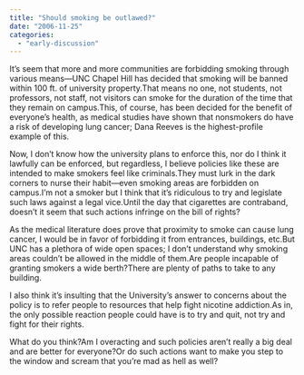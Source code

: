 ```yaml
---
title: "Should smoking be outlawed?"
date: "2006-11-25"
categories: 
  - "early-discussion"
---
```


It’s seem that more and more communities are forbidding smoking through various means—UNC Chapel Hill has decided that smoking will be banned within 100 ft. of university property.That means no one, not students, not professors, not staff, not visitors can smoke for the duration of the time that they remain on campus.This, of course, has been decided for the benefit of everyone’s health, as medical studies have shown that nonsmokers do have a risk of developing lung cancer; Dana Reeves is the highest-profile example of this.

Now, I don’t know how the university plans to enforce this, nor do I think it lawfully can be enforced, but regardless, I believe policies like these are intended to make smokers feel like criminals.They must lurk in the dark corners to nurse their habit—even smoking areas are forbidden on campus.I’m not a smoker but I think that it’s ridiculous to try and legislate such laws against a legal vice.Until the day that cigarettes are contraband, doesn’t it seem that such actions infringe on the bill of rights?

As the medical literature does prove that proximity to smoke can cause lung cancer, I would be in favor of forbidding it from entrances, buildings, etc.But UNC has a plethora of wide open spaces; I don’t understand why smoking areas couldn’t be allowed in the middle of them.Are people incapable of granting smokers a wide berth?There are plenty of paths to take to any building.

I also think it’s insulting that the University’s answer to concerns about the policy is to refer people to resources that help fight nicotine addiction.As in, the only possible reaction people could have is to try and quit, not try and fight for their rights.

What do you think?Am I overacting and such policies aren’t really a big deal and are better for everyone?Or do such actions want to make you step to the window and scream that you’re mad as hell as well?
